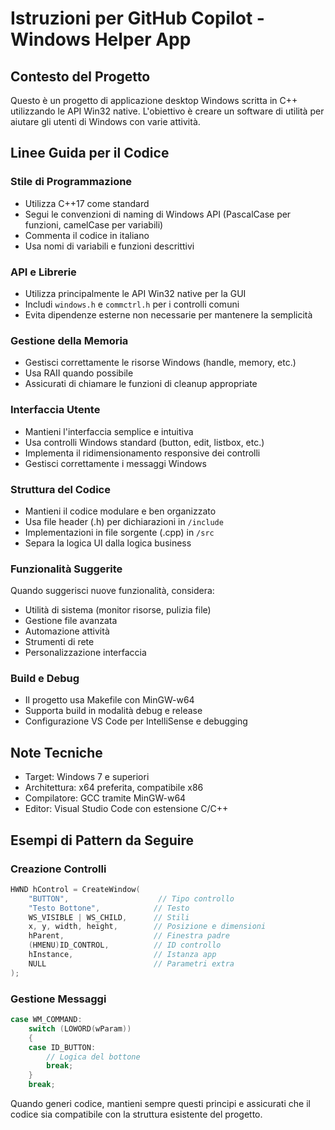 <!-- Use this file to provide workspace-specific custom instructions to Copilot. For more details, visit https://code.visualstudio.com/docs/copilot/copilot-customization#_use-a-githubcopilotinstructionsmd-file -->

# Istruzioni per GitHub Copilot - Windows Helper App

## Contesto del Progetto

Questo è un progetto di applicazione desktop Windows scritta in C++ utilizzando le API Win32 native. L'obiettivo è creare un software di utilità per aiutare gli utenti di Windows con varie attività.

## Linee Guida per il Codice

### Stile di Programmazione
- Utilizza C++17 come standard
- Segui le convenzioni di naming di Windows API (PascalCase per funzioni, camelCase per variabili)
- Commenta il codice in italiano
- Usa nomi di variabili e funzioni descrittivi

### API e Librerie
- Utilizza principalmente le API Win32 native per la GUI
- Includi `windows.h` e `commctrl.h` per i controlli comuni
- Evita dipendenze esterne non necessarie per mantenere la semplicità

### Gestione della Memoria
- Gestisci correttamente le risorse Windows (handle, memory, etc.)
- Usa RAII quando possibile
- Assicurati di chiamare le funzioni di cleanup appropriate

### Interfaccia Utente
- Mantieni l'interfaccia semplice e intuitiva
- Usa controlli Windows standard (button, edit, listbox, etc.)
- Implementa il ridimensionamento responsive dei controlli
- Gestisci correttamente i messaggi Windows

### Struttura del Codice
- Mantieni il codice modulare e ben organizzato
- Usa file header (.h) per dichiarazioni in `/include`
- Implementazioni in file sorgente (.cpp) in `/src`
- Separa la logica UI dalla logica business

### Funzionalità Suggerite
Quando suggerisci nuove funzionalità, considera:
- Utilità di sistema (monitor risorse, pulizia file)
- Gestione file avanzata
- Automazione attività
- Strumenti di rete
- Personalizzazione interfaccia

### Build e Debug
- Il progetto usa Makefile con MinGW-w64
- Supporta build in modalità debug e release
- Configurazione VS Code per IntelliSense e debugging

## Note Tecniche

- Target: Windows 7 e superiori
- Architettura: x64 preferita, compatibile x86
- Compilatore: GCC tramite MinGW-w64
- Editor: Visual Studio Code con estensione C/C++

## Esempi di Pattern da Seguire

### Creazione Controlli
```cpp
HWND hControl = CreateWindow(
    "BUTTON",                    // Tipo controllo
    "Testo Bottone",            // Testo
    WS_VISIBLE | WS_CHILD,      // Stili
    x, y, width, height,        // Posizione e dimensioni
    hParent,                    // Finestra padre
    (HMENU)ID_CONTROL,          // ID controllo
    hInstance,                  // Istanza app
    NULL                        // Parametri extra
);
```

### Gestione Messaggi
```cpp
case WM_COMMAND:
    switch (LOWORD(wParam))
    {
    case ID_BUTTON:
        // Logica del bottone
        break;
    }
    break;
```

Quando generi codice, mantieni sempre questi principi e assicurati che il codice sia compatibile con la struttura esistente del progetto.
